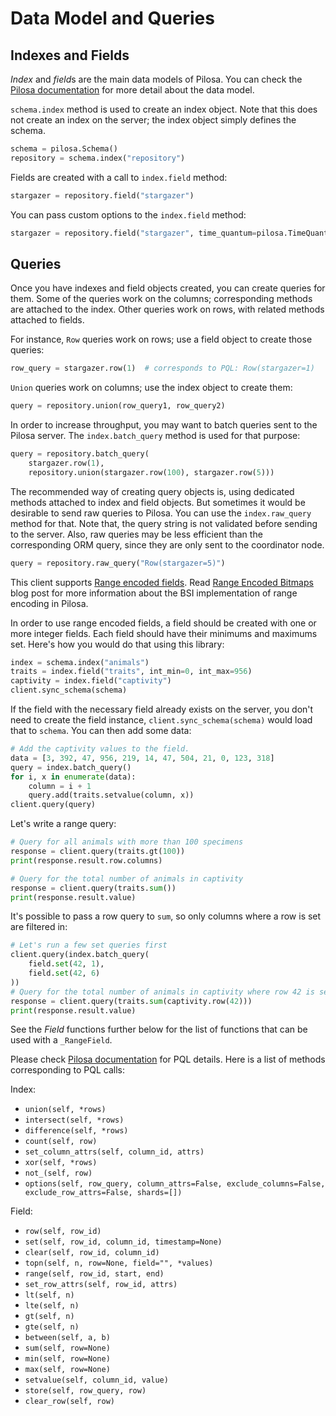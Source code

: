 # Data Model and Queries

## Indexes and Fields

*Index* and *field*s are the main data models of Pilosa. You can check the [Pilosa documentation](https://www.pilosa.com/docs) for more detail about the data model.

`schema.index` method is used to create an index object. Note that this does not create an index on the server; the index object simply defines the schema.

```python
schema = pilosa.Schema()
repository = schema.index("repository")
```

Fields are created with a call to `index.field` method:

```python
stargazer = repository.field("stargazer")
```

You can pass custom options to the `index.field` method:

```python
stargazer = repository.field("stargazer", time_quantum=pilosa.TimeQuantum.YEAR_MONTH_DAY)
```

## Queries

Once you have indexes and field objects created, you can create queries for them. Some of the queries work on the columns; corresponding methods are attached to the index. Other queries work on rows, with related methods attached to fields.

For instance, `Row` queries work on rows; use a field object to create those queries:

```python
row_query = stargazer.row(1)  # corresponds to PQL: Row(stargazer=1)
```

`Union` queries work on columns; use the index object to create them:

```python
query = repository.union(row_query1, row_query2)
```

In order to increase throughput, you may want to batch queries sent to the Pilosa server. The `index.batch_query` method is used for that purpose:

```python
query = repository.batch_query(
    stargazer.row(1),
    repository.union(stargazer.row(100), stargazer.row(5)))
```

The recommended way of creating query objects is, using dedicated methods attached to index and field objects. But sometimes it would be desirable to send raw queries to Pilosa. You can use the `index.raw_query` method for that. Note that, the query string is not validated before sending to the server. Also, raw queries may be less efficient than the corresponding ORM query, since they are only sent to the coordinator node.

```python
query = repository.raw_query("Row(stargazer=5)")
```

This client supports [Range encoded fields](https://www.pilosa.com/docs/latest/query-language/#range-bsi). Read [Range Encoded Bitmaps](https://www.pilosa.com/blog/range-encoded-bitmaps/) blog post for more information about the BSI implementation of range encoding in Pilosa.

In order to use range encoded fields, a field should be created with one or more integer fields. Each field should have their minimums and maximums set. Here's how you would do that using this library:
```python
index = schema.index("animals")
traits = index.field("traits", int_min=0, int_max=956)
captivity = index.field("captivity")
client.sync_schema(schema)
```

If the field with the necessary field already exists on the server, you don't need to create the field instance, `client.sync_schema(schema)` would load that to `schema`. You can then add some data:
```python
# Add the captivity values to the field.
data = [3, 392, 47, 956, 219, 14, 47, 504, 21, 0, 123, 318]
query = index.batch_query()
for i, x in enumerate(data):
    column = i + 1
    query.add(traits.setvalue(column, x))
client.query(query)
```

Let's write a range query:
```python
# Query for all animals with more than 100 specimens
response = client.query(traits.gt(100))
print(response.result.row.columns)

# Query for the total number of animals in captivity
response = client.query(traits.sum())
print(response.result.value)
```

It's possible to pass a row query to `sum`, so only columns where a row is set are filtered in:
```python
# Let's run a few set queries first
client.query(index.batch_query(
    field.set(42, 1),
    field.set(42, 6)
))
# Query for the total number of animals in captivity where row 42 is set
response = client.query(traits.sum(captivity.row(42)))
print(response.result.value)
```

See the *Field* functions further below for the list of functions that can be used with a `_RangeField`.

Please check [Pilosa documentation](https://www.pilosa.com/docs) for PQL details. Here is a list of methods corresponding to PQL calls:

Index:

* `union(self, *rows)`
* `intersect(self, *rows)`
* `difference(self, *rows)`
* `count(self, row)`
* `set_column_attrs(self, column_id, attrs)`
* `xor(self, *rows)`
* `not_(self, row)`
* `options(self, row_query, column_attrs=False, exclude_columns=False, exclude_row_attrs=False, shards=[])`

Field:

* `row(self, row_id)`
* `set(self, row_id, column_id, timestamp=None)`
* `clear(self, row_id, column_id)`
* `topn(self, n, row=None, field="", *values)`
* `range(self, row_id, start, end)`
* `set_row_attrs(self, row_id, attrs)`
* `lt(self, n)`
* `lte(self, n)`
* `gt(self, n)`
* `gte(self, n)`
* `between(self, a, b)`
* `sum(self, row=None)`
* `min(self, row=None)`
* `max(self, row=None)`
* `setvalue(self, column_id, value)`
* `store(self, row_query, row)`
* `clear_row(self, row)`
